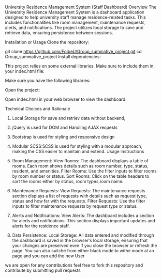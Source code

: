 University Residence Management System (Staff Dashboard)
Overview
The University Residence Management System is a dashboard application designed to help university staff manage residence-related tasks. This includes functionalities like room management, maintenance requests, alerts, and notifications. The project utilizes local storage to save and retrieve data, ensuring persistence between sessions.


Installation or Usage
Clone the repository:

git clone https://github.com/FoibeU/Group_summative_project.git
cd Group_summative_project
Install dependencies:

This project relies on some external libraries. Make sure to include them in your index.html file:

Make sure you have the following libraries:
<!-- jQuery -->
<script src="https://code.jquery.com/jquery-3.6.0.min.js"></script>
<!-- Bootstrap CSS -->
<link href="https://stackpath.bootstrapcdn.com/bootstrap/4.5.2/css/bootstrap.min.css" rel="stylesheet">
<!-- Bootstrap JS -->
<script src="https://stackpath.bootstrapcdn.com/bootstrap/4.5.2/js/bootstrap.bundle.min.js"></script>
<!-- Chart.js -->
<script src="https://cdn.jsdelivr.net/npm/chart.js"></script>
Open the project:

Open index.html in your web browser to view the dashboard.

Technical Choices and Rationale
1. Local Storage for save and retriev data without backend,

2. jQuery is used for DOM and Handling AJAX requests

3. Bootstrap is used for styling and responsive design

4. Modular SCSS:SCSS is used for styling with a modular approach, making the CSS easier to maintain and extend.
Usage Instructions
1. Room Management:
View Rooms: The dashboard displays a table of rooms. Each room shows details such as room number, type, status, resident, and amenities.
Filter Rooms: Use the filter inputs to filter rooms by room number or status.
Sort Rooms: Click on the table headers to sort the rooms either by status, room types,room name.
2. Maintenance Requests:
View Requests: The maintenance requests section displays a list of requests with details such as request type, status and how far with the requests.
Filter Requests: Use the filter inputs to filter maintenance requests by request type or status.
3. Alerts and Notifications:
View Alerts: The dashboard includes a section for alerts and notifications. This section displays important updates and alerts for the residence staff.
4. Data Persistence:
Local Storage: All data entered and modified through the dashboard is saved in the browser's local storage, ensuring that your changes are preserved even if you close the browser or refresh the page.
You can also suitche from either black mode to withe mode at an page and you can add the new User 

we are open for any contributions feel free to fork this repository and contribute by submitting pull requests
